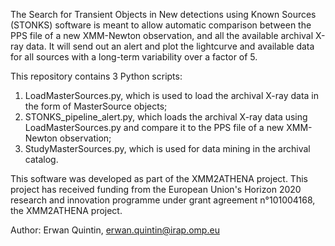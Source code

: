 The Search for Transient Objects in New detections using Known Sources (STONKS) software is meant to allow automatic
comparison between the PPS file of a new XMM-Newton observation, and all the available archival X-ray data. It will send
out an alert and plot the lightcurve and available data for all sources with a long-term variability over a factor of 5.

This repository contains 3 Python scripts:
1. LoadMasterSources.py, which is used to load the archival X-ray data in the form of MasterSource objects;
2. STONKS_pipeline_alert.py, which loads the archival X-ray data using LoadMasterSources.py and compare it to the PPS file of a new XMM-Newton observation;
3. StudyMasterSources.py, which is used for data mining in the archival catalog.

This software was developed as part of the XMM2ATHENA project. This project has received funding from the European
Union's Horizon 2020 research and innovation programme under grant agreement n°101004168, the XMM2ATHENA project.

Author: Erwan Quintin, erwan.quintin@irap.omp.eu
